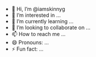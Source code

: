 - 👋 Hi, I’m @iamskinnyg
- 👀 I’m interested in ...
- 🌱 I’m currently learning ...
- 💞️ I’m looking to collaborate on ...
- 📫 How to reach me ...
- 😄 Pronouns: ...
- ⚡ Fun fact: ...

<!---
iamskinnyg/iamskinnyg is a ✨ special ✨ repository because its `README.md` (this file) appears on your GitHub profile.
You can click the Preview link to take a look at your changes.
--->
